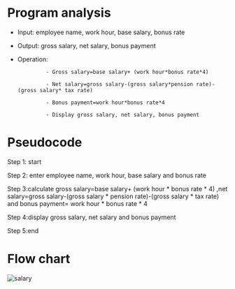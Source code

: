 # Program analysis

* Input: employee name, work hour, base salary, bonus rate   

* Output: gross salary, net salary, bonus payment

* Operation:

               - Gross salary=base salary+ (work hour*bonus rate*4)

               - Net salary=gross salary-(gross salary*pension rate)-(gross salary* tax rate)
 
               - Bonus payment=work hour*bonus rate*4

               - Display gross salary, net salary, bonus payment

# Pseudocode 

Step 1: start

Step 2: enter employee name, work hour, base salary and bonus rate

Step 3:calculate gross salary=base salary+ (work hour * bonus rate * 4) ,net salary=gross salary-(gross salary * pension rate)-(gross salary * tax rate) and bonus payment= work hour * bonus rate * 4

Step 4:display gross salary, net salary and bonus payment

Step 5:end

# Flow chart

![salary](https://github.com/SWEG-2015EC-Batch/Free-Thinkers/assets/149406171/ee1239bf-76c7-4da4-ad05-ecf4ac5b4a20)




